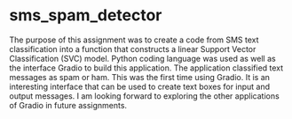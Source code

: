 # sms_spam_detector
The purpose of this assignment was to create a code from SMS text classification into a function that constructs a linear Support Vector Classification (SVC) model. Python coding language was used as well as the interface Gradio to build this application. The application classified text messages as spam or ham. 
This was the first time using Gradio. It is an interesting interface that can be used to create text boxes for input and output messages. I am looking forward to exploring the other applications of Gradio in future assignments. 
